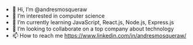 - 👋 Hi, I’m @andresmosqueraw
- 👀 I’m interested in computer science
- 🌱 I’m currently learning JavaScript, React.js, Node.js, Express.js
- 💞️ I’m looking to collaborate on a top company about technology
- 📫 How to reach me https://www.linkedin.com/in/andresmosqueraw/

<!---
andresmosqueraw/andresmosqueraw is a ✨ special ✨ repository because its `README.md` (this file) appears on your GitHub profile.
You can click the Preview link to take a look at your changes.
--->
